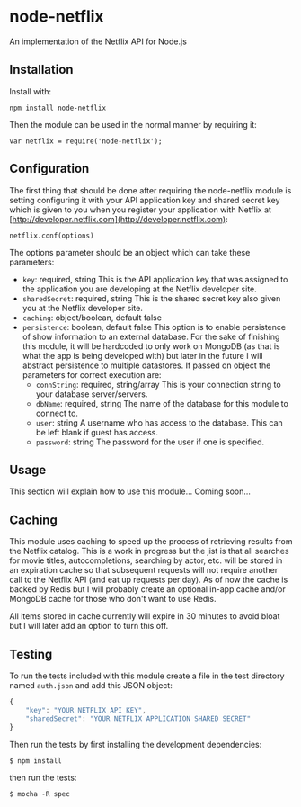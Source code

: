 node-netflix
============

An implementation of the Netflix API for Node.js

## Installation

Install with:

    npm install node-netflix

Then the module can be used in the normal manner by requiring it:

    var netflix = require('node-netflix');

## Configuration

The first thing that should be done after requiring the node-netflix module is setting configuring it with your API application key and shared secret key which is given to you when you register your application with Netflix at [http://developer.netflix.com](http://developer.netflix.com):

    netflix.conf(options)

The options parameter should be an object which can take these parameters:

- `key`: required, string
    This is the API application key that was assigned to the application you are developing at the Netflix developer site.
- `sharedSecret`: required, string
    This is the shared secret key also given you at the Netflix developer site.
- `caching`: object/boolean, default false
- `persistence`: boolean, default false
  This option is to enable persistence of show information to an external database. For the sake of finishing this module, it will be hardcoded to only work on MongoDB (as that is what the app is being developed with) but later in the future I will abstract persistence to multiple datastores. If passed on object the parameters for correct execution are:
  - `connString`: required, string/array
    This is your connection string to your database server/servers.
  - `dbName`: required, string
    The name of the database for this module to connect to.
  - `user`: string
    A username who has access to the database. This can be left blank if guest has access.
  - `password`: string
    The password for the user if one is specified.


## Usage

This section will explain how to use this module... Coming soon...

## Caching

This module uses caching to speed up the process of retrieving results from the Netflix catalog. This is a work in progress but the jist is that all searches for movie titles, autocompletions, searching by actor, etc. will be stored in an expiration cache so that subsequent requests will not require another call to the Netflix API (and eat up requests per day). As of now the cache is backed by Redis but I will probably create an optional in-app cache and/or MongoDB cache for those who don't want to use Redis. 

All items stored in cache currently will expire in 30 minutes to avoid bloat but I will later add an option to turn this off. 

## Testing

To run the tests included with this module create a file in the test directory named `auth.json` and add this JSON object:
```js
{
	"key": "YOUR NETFLIX API KEY",
	"sharedSecret": "YOUR NETFLIX APPLICATION SHARED SECRET"
}
```

Then run the tests by first installing the development dependencies:

    $ npm install

then run the tests: 

    $ mocha -R spec